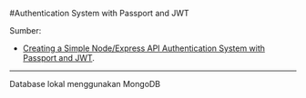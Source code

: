 #Authentication System with Passport and JWT

Sumber:
- [Creating a Simple Node/Express API Authentication System with Passport and JWT](http://blog.slatepeak.com/creating-a-simple-node-express-api-authentication-system-with-passport-and-jwt/).
---
Database lokal menggunakan MongoDB